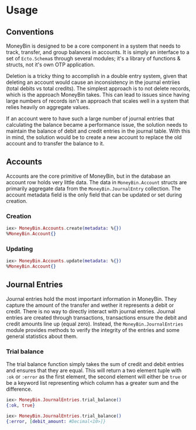 # Usage

## Conventions

MoneyBin is designed to be a core component in a system that needs to track,
transfer, and group balances in accounts. It is simply an interface to a set
of `Ecto.Schema`s through several modules; it's a library of functions &
structs, not it's own OTP application.

Deletion is a tricky thing to accomplish in a double entry system, given that
deleting an account would cause an inconsistency in the journal entriies
(total debits vs total credits). The simplest approach is to not delete records,
which is the approach MoneyBin takes. This can lead to issues since having
large numbers of records isn't an approach that scales well in a system that
relies heavily on aggregate values.

If an account were to have such a large number of journal entries that
calculating the balance became a performance issue, the solution needs to
maintain the balance of debit and credit entries in the journal table. With
this in mind, the solution would be to create a new account to replace the old
account and to transfer the balance to it.

## Accounts

Accounts are the core primitive of MoneyBin, but in the database an account row
holds very little data. The data in `MoneyBin.Account` structs are primarily
aggregate data from the `MoneyBin.JournalEntry` collection. The account metadata
field is the only field that can be updated or set during creation.

### Creation

```elixir
iex> MoneyBin.Accounts.create(metadata: %{})
%MoneyBin.Account{}
```

### Updating

```elixir
iex> MoneyBin.Accounts.update(metadata: %{})
%MoneyBin.Account{}
```

## Journal Entries

Journal entries hold the most important information in MoneyBin. They capture
the amount of the transfer and wether it represents a debit or credit. There
is no way to directly interact with journal entries. Journal entries are
created through transactions, transactions ensure the debit and credit amounts
line up (equal zero). Instead, the `MoneyBin.JournalEntries` module provides
methods to verify the integrity of the entries and some general statistics
about them.

### Trial balance

The trial balance function simply takes the sum of credit and debit entries and
ensures that they are equal. This will return a two element tuple with `:ok` or
`:error` as the first element, the second element will either be `true` or be a
keyword list representing which column has a greater sum and the difference.

```elixir
iex> MoneyBin.JournalEntries.trial_balance()
{:ok, true}

iex> MoneyBin.JournalEntries.trial_balance()
{:error, [debit_amount: #Decimal<10>]}
```

